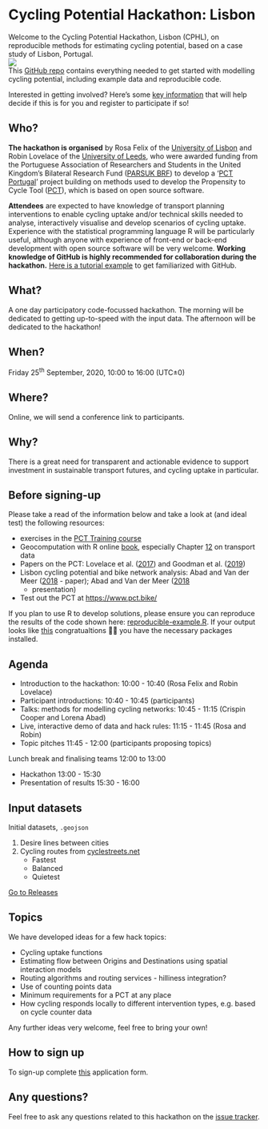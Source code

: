 
<!-- README.md is generated from README.Rmd. Please edit that file -->

# Cycling Potential Hackathon: Lisbon

<!-- badges: start -->

<!-- badges: end -->

Welcome to the Cycling Potential Hackathon, Lisbon (CPHL), on
reproducible methods for estimating cycling potential, based on a case
study of Lisbon, Portugal.  
![](https://user-images.githubusercontent.com/1825120/87960376-21e40a00-caac-11ea-8103-5948dfcd3a25.jpg)  
This [GitHub repo](https://github.com/U-Shift/cyclingpotential-hack)
contains everything needed to get started with modelling cycling
potential, including example data and reproducible code.

Interested in getting involved? Here’s some [key
information](https://en.wikipedia.org/wiki/Five_Ws) that will help
decide if this is for you and register to participate if so\!

## Who?

**The hackathon is organised** by Rosa Felix of the [University of
Lisbon](http://ushift.tecnico.ulisboa.pt/team-rosa-felix/) and Robin
Lovelace of the [University of
Leeds](https://environment.leeds.ac.uk/transport/staff/953/dr-robin-lovelace),
who were awarded funding from the Portuguese Association of Researchers
and Students in the United Kingdom’s Bilateral Research Fund ([PARSUK
BRF](https://en.parsuk.pt/brf)) to develop a ‘[PCT
Portugal](http://ushift.tecnico.ulisboa.pt/pct-portugal/)’ project
building on methods used to develop the Propensity to Cycle Tool
([PCT](https://www.pct.bike/)), which is based on open source software.

**Attendees** are expected to have knowledge of transport planning
interventions to enable cycling uptake and/or technical skills needed to
analyse, interactively visualise and develop scenarios of cycling
uptake. Experience with the statistical programming language R will be
particularly useful, although anyone with experience of front-end or
back-end development with open source software will be very welcome.
**Working knowledge of GitHub is highly recommended for collaboration
during the hackathon.** [Here is a tutorial
example](https://www.youtube.com/watch?v=iv8rSLsi1xo) to get
familiarized with GitHub.

## What?

A one day participatory code-focussed hackathon. The morning will be
dedicated to getting up-to-speed with the input data. The afternoon will
be dedicated to the hackathon\!

## When?

Friday 25<sup>th</sup> September, 2020, 10:00 to 16:00 (UTC±0)

## Where?

Online, we will send a conference link to participants.

## Why?

There is a great need for transparent and actionable evidence to support
investment in sustainable transport futures, and cycling uptake in
particular.

## Before signing-up

Please take a read of the information below and take a look at (and
ideal test) the following resources:

  - exercises in the [PCT Training
    course](https://itsleeds.github.io/pct/articles/pct_training.html)
  - Geocomputation with R online
    [book](https://geocompr.robinlovelace.net/), especially Chapter
    [12](https://geocompr.robinlovelace.net/transport.html) on transport
    data
  - Papers on the PCT: Lovelace et
    al. ([2017](https://doi.org/10.5198/jtlu.2016.862)) and Goodman et
    al. ([2019](https://doi.org/10.1016/j.jth.2019.01.008))
  - Lisbon cycling potential and bike network analysis: Abad and Van der
    Meer ([2018](https://doi.org/10.3390/info9110287) - paper); Abad and
    Van der Meer
    ([2018](https://github.com/GeoTecINIT/OpenData4OpenCities/blob/master/Presentations/AGILE_2018_Presentation_Abad-vdMeer.pdf)
    - presentation)  
  - Test out the PCT at <https://www.pct.bike/>

If you plan to use R to develop solutions, please ensure you can
reproduce the results of the code shown here:
[reproducible-example.R](https://github.com/U-Shift/cyclingpotential-hack/blob/master/code/reproducible-example.R).
If your output looks like
[this](https://github.com/U-Shift/cyclingpotential-hack/blob/master/reproducible-example.md)
congratualtions :tada:🎉 you have the necessary packages installed.

## Agenda

  - Introduction to the hackathon: 10:00 - 10:40 (Rosa Felix and Robin
    Lovelace)
    <!-- How we started the collaboration, why Lisbon, aims (importance of free, open and participatory solutions) -->
    <!-- Robin on the methods and software underlying the PCT. -->
  - Participant introductions: 10:40 - 10:45 (participants)
  - Talks: methods for modelling cycling networks: 10:45 - 11:15
    (Crispin Cooper and Lorena Abad)
    <!-- Crispin to talk about approaches for modelling active transport -->
    <!-- Lorena to talk about cycle network analysis in R -->
  - Live, interactive demo of data and hack rules: 11:15 - 11:45 (Rosa
    and Robin)
  - Topic pitches 11:45 - 12:00 (participants proposing topics)

Lunch break and finalising teams 12:00 to 13:00

  - Hackathon 13:00 - 15:30
  - Presentation of results 15:30 - 16:00
    <!-- ? someone to assess / 'most creative', best technicallay? -->

## Input datasets

Initial datasets, `.geojson`

1.  Desire lines between cities  
2.  Cycling routes from [cyclestreets.net](cyclestreets.net)
      - Fastest  
      - Balanced  
      - Quietest

[Go to
Releases](https://github.com/U-Shift/cyclingpotential-hack/releases/)

## Topics

We have developed ideas for a few hack topics:

  - Cycling uptake functions  
  - Estimating flow between Origins and Destinations using spatial
    interaction models  
  - Routing algorithms and routing services - hilliness integration?  
  - Use of counting points data  
  - Minimum requirements for a PCT at any place
  - How cycling responds locally to different intervention types,
    e.g. based on cycle counter data

Any further ideas very welcome, feel free to bring your own\!

## How to sign up

To sign-up complete
[this](https://ushift.tecnico.ulisboa.pt/~ushift.daemon/limesurvey/629464)
application form.

## Any questions?

Feel free to ask any questions related to this hackathon on the [issue
tracker](https://github.com/U-Shift/cyclingpotential-hack/issues).
